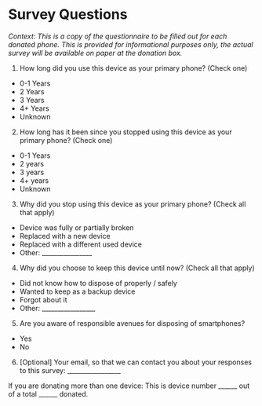 # Survey Questions
_Context: This is a copy of the questionnaire to be filled out for each donated phone. This is provided for informational purposes only, the actual survey will be available on paper at the donation box._

1. How long did you use this device as your primary phone? (Check one)
* 0-1 Years
* 2 Years
* 3 Years
* 4+ Years
* Unknown
2. How long has it been since you stopped using this device as your primary phone? (Check one)
* 0-1 Years
* 2 years
* 3 years
* 4+ years
* Unknown
3. Why did you stop using this device as your primary phone? (Check all that apply)
* Device was fully or partially broken
* Replaced with a new device
* Replaced with a different used device
* Other: ________________
4. Why did you choose to keep this device until now? (Check all that apply)
* Did not know how to dispose of properly / safely
* Wanted to keep as a backup device
* Forgot about it
* Other: _________________
5. Are you aware of responsible avenues for disposing of smartphones?
* Yes
* No
6. \[Optional\] Your email, so that we can contact you about your responses to this survey: _________________

If you are donating more than one device:
This is device number ______ out of a total ______ donated.
